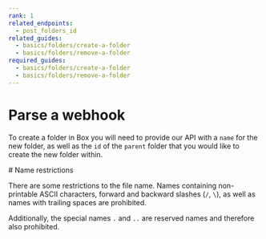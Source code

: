 ```yaml
---
rank: 1
related_endpoints:
  - post_folders_id
related_guides:
  - basics/folders/create-a-folder
  - basics/folders/remove-a-folder
required_guides:
  - basics/folders/create-a-folder
  - basics/folders/remove-a-folder
---
```


# Parse a webhook

To create a folder in Box you will need to provide our API with a `name` for the new folder, as well as the `id` of the `parent` folder that you would like to create the new folder within.

<Samples id='post_folders_id'></Samples>

<Message type='notice'>
  # Name restrictions
  
  There are some restrictions to the file name. Names containing non-printable ASCII characters, forward
  and backward slashes (`/`, `\`), as well as names with trailing spaces are prohibited.

  Additionally, the special names `.` and `..` are reserved names and therefore also prohibited.
</Message>